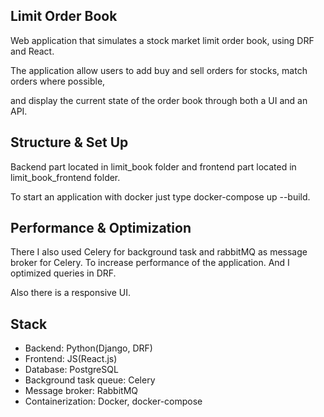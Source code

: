 Limit Order Book
--
Web application that simulates a stock market limit order book, using DRF and React.

The application allow users to add buy and sell orders for stocks, match orders where possible, 

and display the current state of the order book through both a UI and an API.

Structure & Set Up
--
Backend part located in limit_book folder and frontend part located in limit_book_frontend
folder.

To start an application with docker just type docker-compose up --build.

Performance & Optimization
--
There I also used Celery for background task and rabbitMQ as message broker for Celery.
To increase performance of the application. And I optimized queries in DRF.

Also there is a responsive UI.

Stack
--
+ Backend: Python(Django, DRF)
+ Frontend: JS(React.js)
+ Database: PostgreSQL
+ Background task queue: Celery
+ Message broker: RabbitMQ
+ Containerization: Docker, docker-compose

